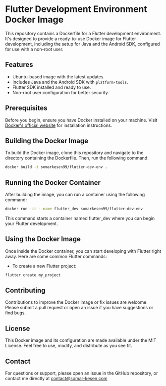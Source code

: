 # Flutter Development Environment Docker Image

This repository contains a Dockerfile for a Flutter development environment. It's designed to provide a ready-to-use Docker image for Flutter development, including the setup for Java and the Android SDK, configured for use with a non-root user.

## Features

- Ubuntu-based image with the latest updates.
- Includes Java and the Android SDK with `platform-tools`.
- Flutter SDK installed and ready to use.
- Non-root user configuration for better security.

## Prerequisites

Before you begin, ensure you have Docker installed on your machine. Visit [Docker's official website](https://docs.docker.com/get-docker/) for installation instructions.

## Building the Docker Image

To build the Docker image, clone this repository and navigate to the directory containing the Dockerfile. Then, run the following command:

```bash
docker build -t somarkesen99/flutter-dev-env .
```

## Running the Docker Container
After building the image, you can run a container using the following command:

```bash
docker run -it --name flutter_dev somarkesen99/flutter-dev-env
```
This command starts a container named flutter_dev where you can begin your Flutter development.

## Using the Docker Image
Once inside the Docker container, you can start developing with Flutter right away. Here are some common Flutter commands:

- To create a new Flutter project:
```bash
flutter create my_project
```
## Contributing
Contributions to improve the Docker image or fix issues are welcome. Please submit a pull request or open an issue if you have suggestions or find bugs.

## License
This Docker image and its configuration are made available under the MIT License. Feel free to use, modify, and distribute as you see fit.

## Contact
For questions or support, please open an issue in the GitHub repository, or contact me directly at contact@somar-kesen.com